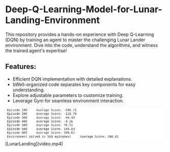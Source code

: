 # Deep-Q-Learning-Model-for-Lunar-Landing-Environment

This repository provides a hands-on experience with Deep Q-Learning (DQN) by training an agent to master the challenging Lunar Lander environment. Dive into the code, understand the algorithms, and witness the trained agent's expertise!

## Features:
- Efficient DQN implementation with detailed explanations.
- bWell-organized code separates key components for easy understanding.
- Explore adjustable parameters to customize training.
- Leverage Gym for seamless environment interaction.

<img src="123.png" alt="drawing"/>
[LunarLanding](video.mp4)
